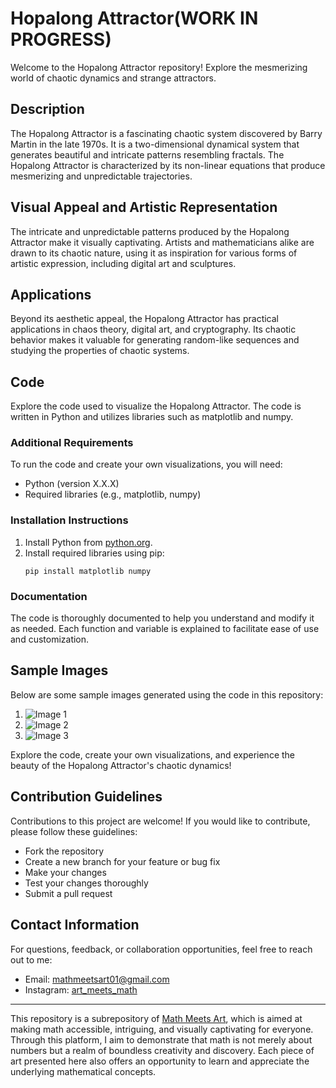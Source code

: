 # Hopalong Attractor(WORK IN PROGRESS)

Welcome to the Hopalong Attractor repository! Explore the mesmerizing world of chaotic dynamics and strange attractors.

## Description

The Hopalong Attractor is a fascinating chaotic system discovered by Barry Martin in the late 1970s. It is a two-dimensional dynamical system that generates beautiful and intricate patterns resembling fractals. The Hopalong Attractor is characterized by its non-linear equations that produce mesmerizing and unpredictable trajectories.

## Visual Appeal and Artistic Representation

The intricate and unpredictable patterns produced by the Hopalong Attractor make it visually captivating. Artists and mathematicians alike are drawn to its chaotic nature, using it as inspiration for various forms of artistic expression, including digital art and sculptures.

## Applications

Beyond its aesthetic appeal, the Hopalong Attractor has practical applications in chaos theory, digital art, and cryptography. Its chaotic behavior makes it valuable for generating random-like sequences and studying the properties of chaotic systems.

## Code

Explore the code used to visualize the Hopalong Attractor. The code is written in Python and utilizes libraries such as matplotlib and numpy.

### Additional Requirements

To run the code and create your own visualizations, you will need:

- Python (version X.X.X)
- Required libraries (e.g., matplotlib, numpy)

### Installation Instructions

1. Install Python from [python.org](https://www.python.org/downloads/).
2. Install required libraries using pip:
    ```
    pip install matplotlib numpy
    ```

### Documentation

The code is thoroughly documented to help you understand and modify it as needed. Each function and variable is explained to facilitate ease of use and customization.

## Sample Images

Below are some sample images generated using the code in this repository:

1. ![Image 1](image1.png)
2. ![Image 2](image2.png)
3. ![Image 3](image3.png)

Explore the code, create your own visualizations, and experience the beauty of the Hopalong Attractor's chaotic dynamics!

## Contribution Guidelines

Contributions to this project are welcome! If you would like to contribute, please follow these guidelines:
- Fork the repository
- Create a new branch for your feature or bug fix
- Make your changes
- Test your changes thoroughly
- Submit a pull request

## Contact Information

For questions, feedback, or collaboration opportunities, feel free to reach out to me:
- Email: mathmeetsart01@gmail.com
- Instagram: [art_meets_math](https://www.instagram.com/art_meets_math/)

---

This repository is a subrepository of [Math Meets Art](https://www.instagram.com/art_meets_math/), which is aimed at making math accessible, intriguing, and visually captivating for everyone. Through this platform, I aim to demonstrate that math is not merely about numbers but a realm of boundless creativity and discovery. Each piece of art presented here also offers an opportunity to learn and appreciate the underlying mathematical concepts.
